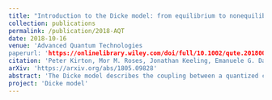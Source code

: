 ```yaml
---
title: "Introduction to the Dicke model: from equilibrium to nonequilibrium, and vice versa"
collection: publications
permalink: /publication/2018-AQT
date: 2018-10-16
venue: 'Advanced Quantum Technologies
paperurl: 'https://onlinelibrary.wiley.com/doi/full/10.1002/qute.201800043'
citation: 'Peter Kirton, Mor M. Roses, Jonathan Keeling, Emanuele G. Dalla Torre  <i>Adv. Quantum Tech.</i> (2018)'
arXiv: 'https://arxiv.org/abs/1805.09828'
abstract: 'The Dicke model describes the coupling between a quantized cavity field and a large ensemble of two‐level atoms. When the number of atoms tends to infinity, this model can undergo a transition to a superradiant phase, belonging to the mean‐field Ising universality class. The superradiant transition was first predicted for atoms in thermal equilibrium and was recently realized with a quantum simulator made of atoms in an optical cavity, subject to both dissipation and driving. This progress report offers an introduction to some theoretical concepts relevant to the Dicke model, reviewing the critical properties of the superradiant phase transition and the distinction between equilibrium and nonequilibrium conditions. In addition, it explains the fundamental difference between the superradiant phase transition and the more common lasing transition. This report mostly focuses on the steady states of atoms in single‐mode optical cavities, but it also mentions some aspects of real‐time dynamics, as well as other quantum simulators, including superconducting qubits, trapped ions, and using spin–orbit coupling for cold atoms. These realizations differ in regard to whether they describe equilibrium or nonequilibrium systems.'
project: 'Dicke model'
---
```



